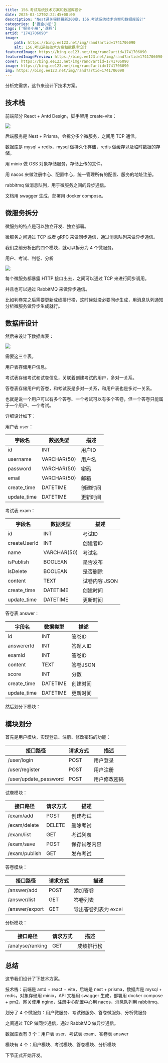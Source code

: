 ```yaml
---
title: 156.考试系统技术方案和数据库设计
date: 2025-03-12T02:22:45+08:00
description: "Nest通关秘籍最新200章，156.考试系统技术方案和数据库设计"
categories: ['掘金小册']
tags: ['掘金小册','课程']
artid: "1741706090"
image:
    path: https://bing.ee123.net/img/rand?artid=1741706090
    alt: 156.考试系统技术方案和数据库设计
featuredImage: https://bing.ee123.net/img/rand?artid=1741706090
featuredImagePreview: https://bing.ee123.net/img/rand?artid=1741706090
cover: https://bing.ee123.net/img/rand?artid=1741706090
image: https://bing.ee123.net/img/rand?artid=1741706090
img: https://bing.ee123.net/img/rand?artid=1741706090
---
```


分析完需求，这节来设计下技术方案。

## 技术栈

前端部分 React + Antd Design，脚手架用 create-vite：

![](https://p6-juejin.byteimg.com/tos-cn-i-k3u1fbpfcp/fd0c914e3ae64d988e3f87e93abdcb35~tplv-k3u1fbpfcp-jj-mark:0:0:0:0:q75.image#?w=1470&h=850&s=211771&e=png&b=ffffff)

后端服务是 Nest + Prisma，会拆分多个微服务，之间用 TCP 通信。

数据库是 mysql + redis，mysql 做持久化存储，redis 做缓存以及临时数据的存储。

用 minio 做 OSS 对象存储服务，存储上传的文件。

用 nacos 来做注册中心、配置中心，统一管理所有的配置、服务的地址注册。

rabbitmq 做消息队列，用于微服务之间的异步通信。

文档用 swagger 生成，部署用 docker compose。

## 微服务拆分

微服务的特点是可以独立开发、独立部署。

微服务之间通过 TCP 或者 gRPC 来做同步通信，通过消息队列来做异步通信。

我们之前分析出的四个模块，就可以拆分为 4 个微服务。

用户、考试、判卷、分析

![](https://p1-juejin.byteimg.com/tos-cn-i-k3u1fbpfcp/bb7f61f5550f4fe7953a9add03c84157~tplv-k3u1fbpfcp-jj-mark:0:0:0:0:q75.image#?w=1108&h=510&s=48303&e=png&b=ffffff)

每个微服务都暴露 HTTP 接口出去，之间可以通过 TCP 来进行同步调用。

并且也可以通过 RabbitMQ 来做异步通信。

比如判卷完之后需要更新成绩排行榜，这时候就没必要同步生成，用消息队列通知分析微服务做异步生成就行。

## 数据库设计

然后来设计下数据库表：

![](https://p6-juejin.byteimg.com/tos-cn-i-k3u1fbpfcp/b174b0dd42a7426a8f5c622a0aa2df00~tplv-k3u1fbpfcp-jj-mark:0:0:0:0:q75.image#?w=644&h=340&s=24775&e=png&b=ffffff)

需要这三个表。

用户表存储用户信息。

考试表存储考试和试卷信息，关联着创建考试的用户，多对一关系。

答卷表存储用户的答卷，和考试表是多对一关系，和用户表也是多对一关系。

也就是说一个用户可以有多个答卷、一个考试可以有多个答卷，但一个答卷只能属于一个用户、一个考试。

详细设计如下：

用户表 user：

| 字段名 | 数据类型 | 描述 |
| --- | --- | --- |
| id | INT | 用户ID |
| username | VARCHAR(50) |用户名 |
| password | VARCHAR(50) |密码 |
| email | VARCHAR(50) | 邮箱 |
| create_time | DATETIME | 创建时间 |
| update_time | DATETIME | 更新时间 |

考试表 exam：

| 字段名 | 数据类型 | 描述 |
| --- | --- | --- |
| id | INT | 考试ID |
| createUserId| INT | 创建者ID |
| name | VARCHAR(50) |考试名 |
| isPublish | BOOLEAN | 是否发布 |
| isDelete | BOOLEAN | 是否删除 |
| content | TEXT |试卷内容 JSON |
| create_time | DATETIME | 创建时间 |
| update_time | DATETIME | 更新时间 |

答卷表 answer：

| 字段名 | 数据类型 | 描述 |
| --- | --- | --- |
| id | INT | 答卷ID |
| answererId | INT | 答题人ID |
| examId | INT | 答卷ID |
| content | TEXT |答卷JSON |
| score | INT | 分数 |
| create_time | DATETIME | 创建时间 |
| update_time | DATETIME | 更新时间 |

然后划分下模块：

## 模块划分

首先是用户模块，实现登录、注册、修改密码的功能：

| 接口路径 | 请求方式 | 描述 |
| -- |-- |-- |
| /user/login | POST | 用户登录 |
| /user/register | POST | 用户注册 |
| /user/update_password | POST |用户修改密码|

试卷模块：

| 接口路径 | 请求方式 | 描述 |
| -- |-- |-- |
| /exam/add | POST | 创建考试 |
| /exam/delete | DELETE | 删除考试|
| /exam/list | GET | 考试列表 |
| /exam/save | POST | 保存试卷内容 |
| /exam/publish | GET | 发布考试 |

答卷模块：

| 接口路径 | 请求方式 | 描述 |
| -- |-- |-- |
| /answer/add | POST | 添加答卷 |
| /answer/list | GET | 答卷列表 |
| /answer/export | GET | 导出答卷列表为 excel|

分析模块：

| 接口路径 | 请求方式 | 描述 |
| -- |-- |-- |
| /analyse/ranking | GET | 成绩排行榜 |

## 总结

这节我们设计了下技术方案。

技术栈：前端是 antd + react + vite，后端是 nest + prisma，数据库是 mysql + redis，对象存储用 minio，API 文档用 swagger 生成，部署用 docker compose + pm2，网关使用 nginx，注册中心配置中心用 nacos，消息队列用 rabbitmq。

划分了 4 个微服务：用户微服务、考试微服务、答卷微服务、分析微服务

之间通过 TCP 做同步通信，通过 RabbitMQ 做异步通信。

数据库表有 3 个：用户表 user、考试表 exam、答卷表 answer

模块有 4 个：用户模块、考试模块、答卷模块、分析模块

下节正式开始开发。
